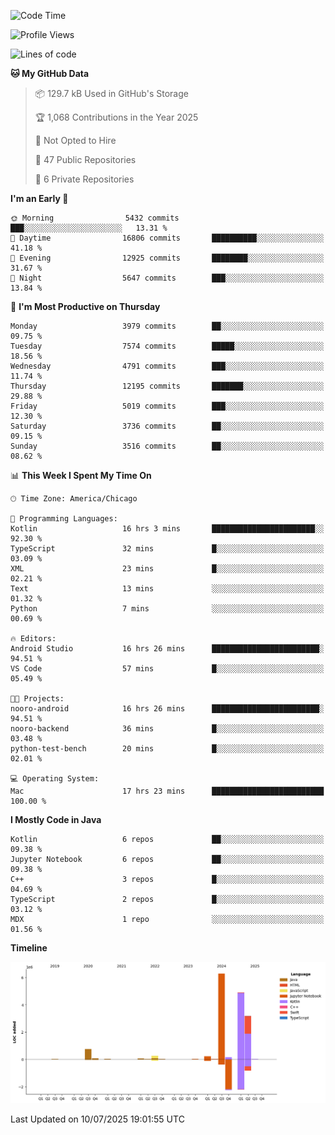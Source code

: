 <!--START_SECTION:waka-->
![Code Time](http://img.shields.io/badge/Code%20Time-1%2C356%20hrs%2038%20mins-blue)

![Profile Views](http://img.shields.io/badge/Profile%20Views-0-blue)

![Lines of code](https://img.shields.io/badge/From%20Hello%20World%20I%27ve%20Written-16.2%20million%20lines%20of%20code-blue)

**🐱 My GitHub Data** 

> 📦 129.7 kB Used in GitHub's Storage 
 > 
> 🏆 1,068 Contributions in the Year 2025
 > 
> 🚫 Not Opted to Hire
 > 
> 📜 47 Public Repositories 
 > 
> 🔑 6 Private Repositories 
 > 
**I'm an Early 🐤** 

```text
🌞 Morning                5432 commits        ███░░░░░░░░░░░░░░░░░░░░░░   13.31 % 
🌆 Daytime                16806 commits       ██████████░░░░░░░░░░░░░░░   41.18 % 
🌃 Evening                12925 commits       ████████░░░░░░░░░░░░░░░░░   31.67 % 
🌙 Night                  5647 commits        ███░░░░░░░░░░░░░░░░░░░░░░   13.84 % 
```
📅 **I'm Most Productive on Thursday** 

```text
Monday                   3979 commits        ██░░░░░░░░░░░░░░░░░░░░░░░   09.75 % 
Tuesday                  7574 commits        █████░░░░░░░░░░░░░░░░░░░░   18.56 % 
Wednesday                4791 commits        ███░░░░░░░░░░░░░░░░░░░░░░   11.74 % 
Thursday                 12195 commits       ███████░░░░░░░░░░░░░░░░░░   29.88 % 
Friday                   5019 commits        ███░░░░░░░░░░░░░░░░░░░░░░   12.30 % 
Saturday                 3736 commits        ██░░░░░░░░░░░░░░░░░░░░░░░   09.15 % 
Sunday                   3516 commits        ██░░░░░░░░░░░░░░░░░░░░░░░   08.62 % 
```


📊 **This Week I Spent My Time On** 

```text
🕑︎ Time Zone: America/Chicago

💬 Programming Languages: 
Kotlin                   16 hrs 3 mins       ███████████████████████░░   92.30 % 
TypeScript               32 mins             █░░░░░░░░░░░░░░░░░░░░░░░░   03.09 % 
XML                      23 mins             █░░░░░░░░░░░░░░░░░░░░░░░░   02.21 % 
Text                     13 mins             ░░░░░░░░░░░░░░░░░░░░░░░░░   01.32 % 
Python                   7 mins              ░░░░░░░░░░░░░░░░░░░░░░░░░   00.69 % 

🔥 Editors: 
Android Studio           16 hrs 26 mins      ████████████████████████░   94.51 % 
VS Code                  57 mins             █░░░░░░░░░░░░░░░░░░░░░░░░   05.49 % 

🐱‍💻 Projects: 
nooro-android            16 hrs 26 mins      ████████████████████████░   94.51 % 
nooro-backend            36 mins             █░░░░░░░░░░░░░░░░░░░░░░░░   03.48 % 
python-test-bench        20 mins             █░░░░░░░░░░░░░░░░░░░░░░░░   02.01 % 

💻 Operating System: 
Mac                      17 hrs 23 mins      █████████████████████████   100.00 % 
```

**I Mostly Code in Java** 

```text
Kotlin                   6 repos             ██░░░░░░░░░░░░░░░░░░░░░░░   09.38 % 
Jupyter Notebook         6 repos             ██░░░░░░░░░░░░░░░░░░░░░░░   09.38 % 
C++                      3 repos             █░░░░░░░░░░░░░░░░░░░░░░░░   04.69 % 
TypeScript               2 repos             █░░░░░░░░░░░░░░░░░░░░░░░░   03.12 % 
MDX                      1 repo              ░░░░░░░░░░░░░░░░░░░░░░░░░   01.56 % 
```



**Timeline**

![Lines of Code chart](https://raw.githubusercontent.com/phanijsp/phanijsp/main/assets/bar_graph.png)


 Last Updated on 10/07/2025 19:01:55 UTC
<!--END_SECTION:waka-->
